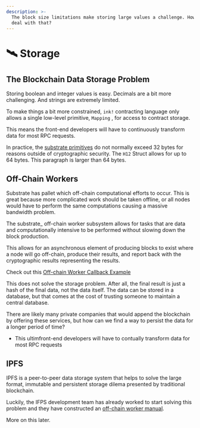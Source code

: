 ```yaml
---
description: >-
  The block size limitations make storing large values a challenge. How do we
  deal with that?
---
```


# 🛰 Storage

## The Blockchain Data Storage Problem

Storing boolean and integer values is easy. Decimals are a bit more challenging. And strings are extremely limited.&#x20;

To make things a bit more constrained, `ink!` contracting language only allows a single low-level primitive, `Mapping` , for access to contract storage.

This means the front-end developers will have to continuously transform data for most RPC requests.

In practice, the [substrate primitives](https://docs.rs/substrate-primitives/latest/substrate\_primitives/) do not normally exceed 32 bytes for reasons outside of cryptographic security. The `H12` Struct allows for up to 64 bytes.  This paragraph is larger than 64 bytes.

## Off-Chain Workers

Substrate has pallet which off-chain computational efforts to occur. This is great because more complicated work should be taken offline, or all nodes would have to perform the same computations causing a massive bandwidth problem.

The substrate\_ off-chain worker subsystem allows for tasks that are data and computationally intensive to be performed without slowing down the block production.&#x20;

This allows for an asynchronous element of producing blocks to exist where a node will go off-chain, produce their results, and report back with the cryptographic results representing the results.

Check out this [Off-chain Worker Callback Example](https://gnunicorn.github.io/substrate-offchain-cb/)

This does not solve the storage problem. After all, the final result is just a hash of the final data, not the data itself.  The data can be stored in a database, but that comes at the cost of trusting someone to maintain a central database.&#x20;

There are likely many private companies that would append the blockchain by offering these services, but how can we find a way to persist the data for a longer period of time?

* This ultimfront-end developers will have to contually transform data for most RPC requests

## IPFS

IPFS is a peer-to-peer data storage system that helps to solve the large format, immutable and persistent storage dilema presented by traditional blockchain.

Luckily, the IFPS development team has already worked to start solving this problem and they have constructed an [off-chain worker manual](https://rs-ipfs.github.io/offchain-ipfs-manual/introduction.html).&#x20;

More on this later.
